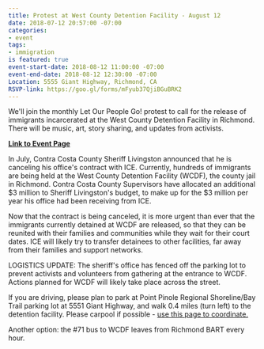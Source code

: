 ```yaml
---
title: Protest at West County Detention Facility - August 12
date: 2018-07-12 20:57:00 -07:00
categories:
- event
tags:
- immigration
is featured: true
event-start-date: 2018-08-12 11:00:00 -07:00
event-end-date: 2018-08-12 12:30:00 -07:00
Location: 5555 Giant Highway, Richmond, CA
RSVP-link: https://goo.gl/forms/mFyub37QjiBGuBRK2
---
```


We'll join the monthly Let Our People Go! protest to call for the release of immigrants incarcerated at the West County Detention Facility in Richmond. There will be music, art, story sharing, and updates from activists.

**[Link to Event Page](https://www.facebook.com/events/200273594003806/)**

In July, Contra Costa County Sheriff Livingston announced that he is canceling his office's contract with ICE. Currently, hundreds of immigrants are being held at the West County Detention Facility (WCDF), the county jail in Richmond. Contra Costa County Supervisors have allocated an additional $3 million to Sheriff Livingston's budget, to make up for the $3 million per year his office had been receiving from ICE.

Now that the contract is being canceled, it is more urgent than ever that the immigrants currently detained at WCDF are released, so that they can be reunited with their families and communities while they wait for their court dates. ICE will likely try to transfer detainees to other facilities, far away from their families and support networks.


LOGISTICS UPDATE: The sheriff's office has fenced off the parking lot to prevent activists and volunteers from gathering at the entrance to WCDF. Actions planned for WCDF will likely take place across the street.

If you are driving, please plan to park at Point Pinole Regional Shoreline/Bay Trail parking lot at 5551 Giant Highway, and walk 0.4 miles (turn left) to the detention facility. Please carpool if possible - [use this page to coordinate.](http://www.groupcarpool.com/t/hsep7m) 

Another option: the #71 bus to WCDF leaves from Richmond BART every hour. 